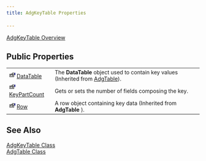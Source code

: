 ```yaml
---
title: AdgKeyTable Properties

---
```


[AdgKeyTable Overview](adg-key-table-class.html) 
## Public Properties


|      |      |
| ---- | ---- |
| <img alt="public property" src="images/property.bmp"  width="16" height="16" border="0" />               [ 								DataTable](adg-key-table-class-data-table-property.html) | The **DataTable** object used to contain key values (Inherited from [ AdgTable](adg-table-class.html)). |
| <img alt="public property" src="images/property.bmp"  width="16" height="16" border="0" />               [ 								KeyPartCount](adg-key-table-class-key-part-count-property.html) | Gets or sets the number of fields composing the key. |
| <img alt="public property" src="images/property.bmp"  width="16" height="16" border="0" />               [ 								Row](adg-key-table-class-row-property.html) | A row object containing key data (Inherited from **AdgTable** ). |



## See Also


[AdgKeyTable Class](adg-key-table-class.html)
      <br />
[AdgTable Class](adg-table-class.html)

